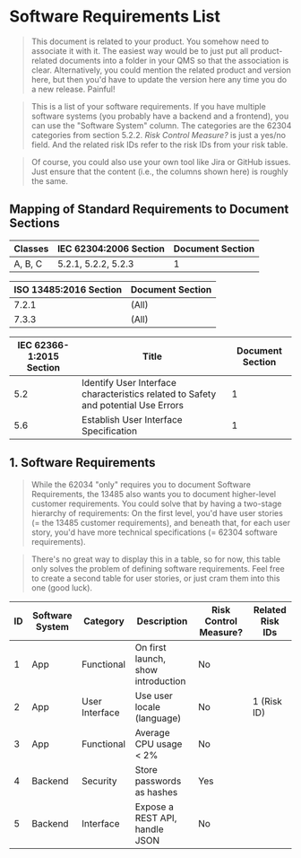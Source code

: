 # Software Requirements List

> This document is related to your product. You somehow need to associate it with it. The easiest way would be
> to just put all product-related documents into a folder in your QMS so that the association is
> clear. Alternatively, you could mention the related product and version here, but then you'd have to update
> the version here any time you do a new release. Painful!

> This is a list of your software requirements. If you have multiple software systems (you probably have a
> backend and a frontend), you can use the "Software System" column. The categories are the 62304 categories
> from section 5.2.2. *Risk Control Measure?* is just a yes/no field. And the related risk IDs refer to the
> risk IDs from your risk table.

> Of course, you could also use your own tool like Jira or GitHub issues. Just ensure that the content (i.e.,
> the columns shown here) is roughly the same.

## Mapping of Standard Requirements to Document Sections

| Classes | IEC 62304:2006 Section | Document Section |
|---------|------------------------|------------------|
| A, B, C | 5.2.1, 5.2.2, 5.2.3    | 1                |

| ISO 13485:2016 Section | Document Section |
|------------------------|------------------|
| 7.2.1                  | (All)            |
| 7.3.3                  | (All)            |

| IEC 62366-1:2015 Section | Title                                                                              | Document Section |
|--------------------------|------------------------------------------------------------------------------------|------------------|
| 5.2                      | Identify User Interface characteristics related to Safety and potential Use Errors | 1                |
| 5.6                      | Establish User Interface Specification                                             | 1                |

## 1. Software Requirements

> While the 62034 "only" requires you to document Software Requirements, the 13485 also wants you to document
> higher-level customer requirements. You could solve that by having a two-stage hierarchy of requirements: On
> the first level, you'd have user stories (= the 13485 customer requirements), and beneath that, for each
> user story, you'd have more technical specifications (= 62304 software requirements).

> There's no great way to display this in a table, so for now, this table only solves the problem of defining
> software requirements. Feel free to create a second table for user stories, or just cram them into this one
> (good luck).

| ID | Software System | Category       | Description                        | Risk Control Measure? | Related Risk IDs |
|----|-----------------|----------------|------------------------------------|-----------------------|------------------|
| 1  | App             | Functional     | On first launch, show introduction | No                    |                  |
| 2  | App             | User Interface | Use user locale (language)         | No                    | 1 (Risk ID)      |
| 3  | App             | Functional     | Average CPU usage < 2%             | No                    |                  |
| 4  | Backend         | Security       | Store passwords as hashes          | Yes                   |                  |
| 5  | Backend         | Interface      | Expose a REST API, handle JSON     | No                    |                  |
